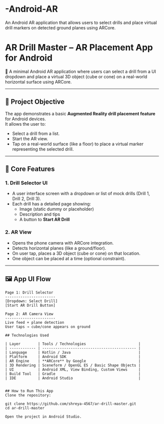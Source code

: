# -Android-AR
An Android AR application that allows users to select drills and place virtual drill markers on detected ground planes using ARCore.
# AR Drill Master – AR Placement App for Android

📱 A minimal Android AR application where users can select a drill from a UI dropdown and place a virtual 3D object (cube or cone) on a real-world horizontal surface using ARCore.

---

## 🎯 Project Objective

The app demonstrates a basic **Augmented Reality drill placement feature** for Android devices.  
It allows the user to:

- Select a drill from a list.
- Start the AR view.
- Tap on a real-world surface (like a floor) to place a virtual marker representing the selected drill.

---

## 🧱 Core Features

### 1. Drill Selector UI

- A user interface screen with a dropdown or list of mock drills (Drill 1, Drill 2, Drill 3).
- Each drill has a detailed page showing:
  - Image (static dummy or placeholder)
  - Description and tips
  - A button to **Start AR Drill**

### 2. AR View

- Opens the phone camera with ARCore integration.
- Detects horizontal planes (like a ground/floor).
- On user tap, places a 3D object (cube or cone) on that location.
- One object can be placed at a time (optional constraint).

---

## 🖼️ App UI Flow

```text
Page 1: Drill Selector
-----------------------
[Dropdown: Select Drill]
[Start AR Drill Button]

Page 2: AR Camera View
-----------------------
Live feed + plane detection
User taps → cube/cone appears on ground

## Technologies Used

| Layer        | Tools / Technologies                        |
| ------------ | ------------------------------------------- |
| Language     | Kotlin / Java                               |
| Platform     | Android SDK                                 |
| AR Engine    | **ARCore** by Google                        |
| 3D Rendering | Sceneform / OpenGL ES / Basic Shape Objects |
| UI           | Android XML, View Binding, Custom Views     |
| Build Tool   | Gradle                                      |
| IDE          | Android Studio                              |


## How to Run This App
Clone the repository:

git clone https://github.com/shreya-4567/ar-drill-master.git
cd ar-drill-master

Open the project in Android Studio.
